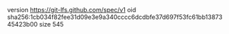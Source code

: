 version https://git-lfs.github.com/spec/v1
oid sha256:1cb034f82fee31d09e3e9a340cccc6dcdbfe37d697f53fc61bb1387345423b00
size 545
